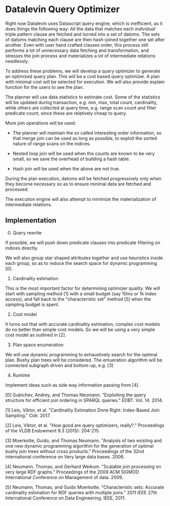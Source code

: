 # Datalevin Query Optimizer

Right now Datalevin uses Datascript query engine, which is inefficient, as it
does things the following way: All the data that matches each *individual* triple
pattern clause are fetched and turned into a set of datoms. The sets of datoms
matching each clause are then hash-joined together one set after another. Even
with user hand crafted clauses order, this process still performs a lot of
unnecessary data fetching and transformation, and stresses the join process and
materializes a lot of intermediate relations needlessly.

To address these problems, we will develop a query optimizer to generate an
optimized query plan. This will be a cost based query optimizer.  A plan with minimal cost will be selected for execution. We will also provide explain function for the users to see the plan.

The planner will use data statistics to estimate cost. Some of the statistics
will be updated during transaction, e.g. min, max, total count, cardinality, while
others are collected at query time, e.g. range scan count and filter predicate
count, since these are relatively cheap to query.

More join operations will be used:

* The planner will maintain the so called interesting order information, so that merge join can be used as long as possible, to exploit the sorted nature of range scans on the indices. 

* Nested loop join will be used when the counts are known to be very small, so we save the overhead of building a hash table.

* Hash join will be used when the above are not true.


During the plan execution, datoms will be fetched progressively only when they
become necessary so as to ensure minimal data are fetched and processed.

The execution engine will also attempt to minimize the materialization of
intermediate relations.

## Implementation

0. Query rewrite

If possible, we will push down predicate clauses into predicate filtering on indices directly. 

We will also group star shaped attributes together and use heuristics inside each group, so as to reduce the search space for dynamic programming [0].

1. Cardinality estimation 

This is the most important factor for determining optimizer quality. We will start with sampling method [1]  with a small budget (say 10ms or 1k index access), and fall back to the "characteristic set" method [5] when the sampling budget is spent.

2. Cost model

It turns out that with accurate cardinaltiy estimation, complex cost models do no better than simple cost models. So we will be using a very simple cost model as outlined in [2].

3. Plan space enumeration

We will use dynamic programming to exhaustively search for the optimal plan. Bushy plan trees will be considered. The emueration algorithm will be connected subgraph driven and bottom-up, e.g. [3]

4. Runtime

Implement ideas such as side way information passing from [4].

[0] Gubichev, Andrey, and Thomas Neumann. "Exploiting the query structure for efficient join ordering in SPARQL queries." EDBT. Vol. 14. 2014.

[1] Leis, Viktor, et al. "Cardinality Estimation Done Right: Index-Based Join Sampling." Cidr. 2017.

[2] Leis, Viktor, et al. "How good are query optimizers, really?." Proceedings of the VLDB Endowment 9.3 (2015): 204-215.

[3] Moerkotte, Guido, and Thomas Neumann. "Analysis of two existing and one new dynamic programming algorithm for the generation of optimal bushy join trees without cross products." Proceedings of the 32nd international conference on Very large data bases. 2006.

[4] Neumann, Thomas, and Gerhard Weikum. "Scalable join processing on very large RDF graphs." Proceedings of the 2009 ACM SIGMOD International Conference on Management of data. 2009.

[5] Neumann, Thomas, and Guido Moerkotte. "Characteristic sets: Accurate cardinality estimation for RDF queries with multiple joins." 2011 IEEE 27th International Conference on Data Engineering. IEEE, 2011.

